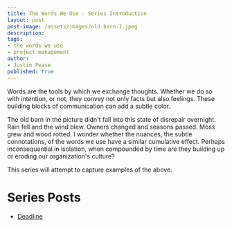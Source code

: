 ```yaml
---
title: The Words We Use - Series Introduction
layout: post
post-image: /assets/images/old-barn-1.jpeg
description: 
tags:
- the words we use
- project management
author: 
- Justin Pease
published: true
---
```


Words are the tools by which we exchange thoughts. Whether we do so with
intention, or not, they convey not only facts but also feelings. These building
blocks of communication can add a subtle color.

The old barn in the picture didn't fall into this state of disrepair overnight.
Rain fell and the wind blew. Owners changed and seasons passed. Moss grew and
wood rotted. I wonder whether the nuances, the subtle connotations, of the words
we use have a similar cumulative effect. Perhaps inconsequential in isolation,
when compounded by time are they building up or eroding our organization's
culture?

This series will attempt to capture examples of the above.

# Series Posts

* [Deadline](/2022/12/19/the-words-we-use-deadline)
